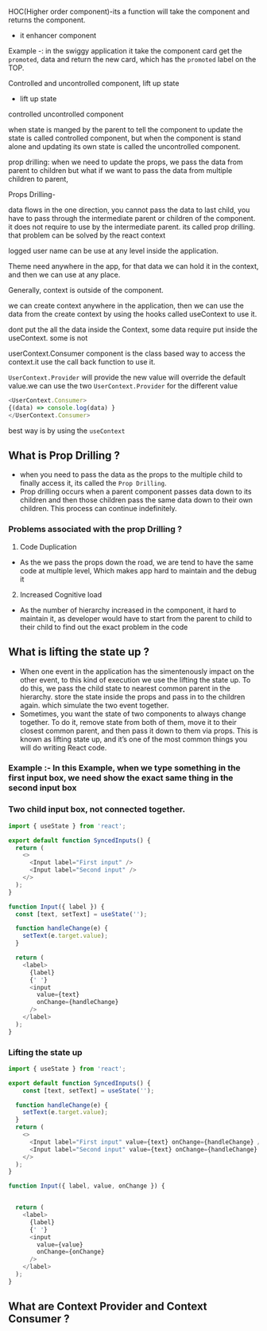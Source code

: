 HOC(Higher order component)-its a function will take the component and returns the component.

- it enhancer component

Example -: in the swiggy application it take the component card get the `promoted`, data and return the new card, which has the `promoted` label on the TOP.

Controlled and uncontrolled component, lift up state

- lift up state

controlled uncontrolled component

when state is manged by the parent to tell the component to update the state is called controlled component, but when the component is stand alone and updating its own state is called the uncontrolled component.

prop drilling: when we need to update the props, we pass the data from parent to children but what if we want to pass the data from multiple children to parent,

Props Drilling-

data flows in the one direction, you cannot pass the data to last child, you have to pass through the intermediate parent or children of the component. it does not require to use by the intermediate parent. its called prop drilling. that problem can be solved by the react context

logged user name can be use at any level inside the application.

Theme need anywhere in the app, for that data we can hold it in the context, and then we can use at any place.

Generally, context is outside of the component.

we can create context anywhere in the application, then we can use the data from the create context by using the hooks called useContext to use it.

dont put the all the data inside the Context, some data require put inside the useContext. some is not

userContext.Consumer component is the class based way to access the context.it use the call back function to use it.

`UserContext.Provider` will provide the new value will override the default value.we can use the two `UserContext.Provider` for the different value

```Javascript
<UserContext.Consumer>
{(data) => console.log(data) }
</UserContext.Consumer>
```

best way is by using the `useContext`

## What is Prop Drilling ?

- when you need to pass the data as the props to the multiple child to finally access it, its called the `Prop Drilling`.
- Prop drilling occurs when a parent component passes data down to its children and then those children pass the same data down to their own children. This process can continue indefinitely.

### Problems associated with the prop Drilling ?

1. Code Duplication

- As the we pass the props down the road, we are tend to have the same code at multiple level, Which makes app hard to maintain and the debug it

2. Increased Cognitive load

- As the number of hierarchy increased in the component, it hard to maintain it, as developer would have to start from the parent to child to their child to find out the exact problem in the code

## What is lifting the state up ?

- When one event in the application has the simentenously impact on the other event, to this kind of execution we use the lifting the state up. To do this, we pass the child state to nearest common parent in the hierarchy. store the state inside the props and pass in to the children again. which simulate the two event together.
- Sometimes, you want the state of two components to always change together. To do it, remove state from both of them, move it to their closest common parent, and then pass it down to them via props. This is known as lifting state up, and it’s one of the most common things you will do writing React code.

### Example :- In this Example, when we type something in the first input box, we need show the exact same thing in the second input box

### Two child input box, not connected together.

```Javascript
import { useState } from 'react';

export default function SyncedInputs() {
  return (
    <>
      <Input label="First input" />
      <Input label="Second input" />
    </>
  );
}

function Input({ label }) {
  const [text, setText] = useState('');

  function handleChange(e) {
    setText(e.target.value);
  }

  return (
    <label>
      {label}
      {' '}
      <input
        value={text}
        onChange={handleChange}
      />
    </label>
  );
}


```

### Lifting the state up

```Javascript
import { useState } from 'react';

export default function SyncedInputs() {
    const [text, setText] = useState('');

  function handleChange(e) {
    setText(e.target.value);
  }
  return (
    <>
      <Input label="First input" value={text} onChange={handleChange} />
      <Input label="Second input" value={text} onChange={handleChange} />
    </>
  );
}

function Input({ label, value, onChange }) {


  return (
    <label>
      {label}
      {' '}
      <input
        value={value}
        onChange={onChange}
      />
    </label>
  );
}

```

## What are Context Provider and Context Consumer ?
